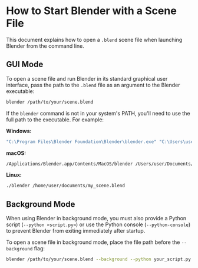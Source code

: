 # How to Start Blender with a Scene File

This document explains how to open a `.blend` scene file when launching Blender from the command line.

## GUI Mode

To open a scene file and run Blender in its standard graphical user interface, pass the path to the `.blend` file as an argument to the Blender executable:

```bash
blender /path/to/your/scene.blend
```

If the `blender` command is not in your system's PATH, you'll need to use the full path to the executable. For example:

**Windows:**
```bash
"C:\Program Files\Blender Foundation\Blender\blender.exe" "C:\Users\user\Documents\my_scene.blend"
```

**macOS:**
```bash
/Applications/Blender.app/Contents/MacOS/blender /Users/user/Documents/my_scene.blend
```

**Linux:**
```bash
./blender /home/user/documents/my_scene.blend
```

## Background Mode

When using Blender in background mode, you must also provide a Python script (`--python <script.py>`) or use the Python console (`--python-console`) to prevent Blender from exiting immediately after startup.

To open a scene file in background mode, place the file path before the `--background` flag:

```bash
blender /path/to/your/scene.blend --background --python your_script.py
```

